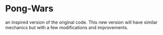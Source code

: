 # Pong-Wars
an inspired version of the original code. This new version will have similar mechanics but with a few modifications and improvements. 
